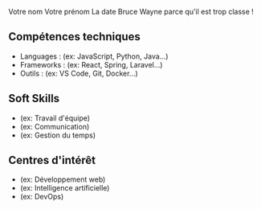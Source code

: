 Votre nom
Votre prénom
La date
Bruce Wayne parce qu'il est trop classe !

## Compétences techniques

- Languages : (ex: JavaScript, Python, Java...)
- Frameworks : (ex: React, Spring, Laravel...)
- Outils : (ex: VS Code, Git, Docker...)

## Soft Skills

- (ex: Travail d'équipe)
- (ex: Communication)
- (ex: Gestion du temps)

## Centres d'intérêt

- (ex: Développement web)
- (ex: Intelligence artificielle)
- (ex: DevOps)